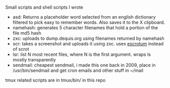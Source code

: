 Small scripts and shell scripts I wrote

* asd: Returns a placeholder word selected from an english dictionary filtered to pick easy to remember words. Also saves it to the X clipboard.
* namehash: generates 5 character filenames that hold a portion of the file md5 hash
* zxc: uploads to dump.dequis.org using filenames returned by namehash
* scr: takes a screenshot and uploads it using zxc. uses [escrotum](https://github.com/Roger/escrotum) instead of scrot
* lsr: list N most recent files, where N is the first argument. wraps ls mostly transparently
* sendmail: cheapest sendmail, i made this one back in 2009, place in /usr/bin/sendmail and get cron emails and other stuff in ~/mail

tmux related scripts are in tmux/bin/ in this repo
